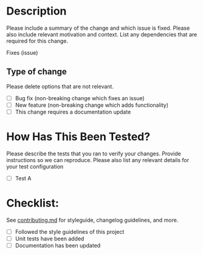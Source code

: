# Description

Please include a summary of the change and which issue is fixed. Please also include relevant motivation and context. List any dependencies that are required for this change.

Fixes  (issue)

## Type of change

Please delete options that are not relevant.

- [ ] Bug fix (non-breaking change which fixes an issue)
- [ ] New feature (non-breaking change which adds functionality)
- [ ] This change requires a documentation update

# How Has This Been Tested?

Please describe the tests that you ran to verify your changes. Provide instructions so we can reproduce. Please also list any relevant details for your test configuration

- [ ] Test A


# Checklist:

See [contributing.md]() for styleguide, changelog guidelines, and more.

- [ ] Followed the style guidelines of this project
- [ ] Unit tests have been added
- [ ] Documentation has been updated
